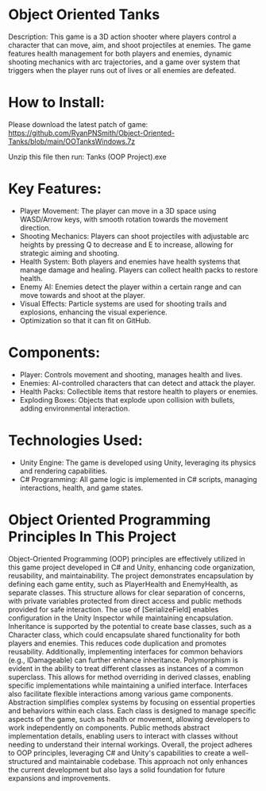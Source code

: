 # Object Oriented Tanks

Description:
This game is a 3D action shooter where players control a character that can move, aim, and shoot projectiles at enemies. The game features health management for both players and enemies, dynamic shooting mechanics with arc trajectories, and a game over system that triggers when the player runs out of lives or all enemies are defeated.

# How to Install:
Please download the latest patch of game: 
https://github.com/RyanPNSmith/Object-Oriented-Tanks/blob/main/OOTanksWindows.7z

Unzip this file 
then run: Tanks (OOP Project).exe

# Key Features:

 - Player Movement: The player can move in a 3D space using WASD/Arrow keys, with smooth rotation towards the movement direction.
 - Shooting Mechanics: Players can shoot projectiles with adjustable arc heights by pressing Q to decrease and E to increase, allowing for strategic aiming and shooting.
 - Health System: Both players and enemies have health systems that manage damage and healing. Players can collect health packs to restore health.
 - Enemy AI: Enemies detect the player within a certain range and can move towards and shoot at the player.
 - Visual Effects: Particle systems are used for shooting trails and explosions, enhancing the visual experience.
 - Optimization so that it can fit on GitHub.

# Components:
 - Player: Controls movement and shooting, manages health and lives.
 - Enemies: AI-controlled characters that can detect and attack the player.
 - Health Packs: Collectible items that restore health to players or enemies.
 - Exploding Boxes: Objects that explode upon collision with bullets, adding environmental interaction.

# Technologies Used:
 - Unity Engine: The game is developed using Unity, leveraging its physics and rendering capabilities.
 - C# Programming: All game logic is implemented in C# scripts, managing interactions, health, and game states.

# Object Oriented Programming Principles In This Project

Object-Oriented Programming (OOP) principles are effectively utilized in this game project developed in C# and Unity, enhancing code organization, reusability, and maintainability.
The project demonstrates encapsulation by defining each game entity, such as PlayerHealth and EnemyHealth, as separate classes. This structure allows for clear separation of concerns, with private variables protected from direct access and public methods provided for safe interaction. The use of [SerializeField] enables configuration in the Unity Inspector while maintaining encapsulation.
Inheritance is supported by the potential to create base classes, such as a Character class, which could encapsulate shared functionality for both players and enemies. This reduces code duplication and promotes reusability. Additionally, implementing interfaces for common behaviors (e.g., IDamageable) can further enhance inheritance.
Polymorphism is evident in the ability to treat different classes as instances of a common superclass. This allows for method overriding in derived classes, enabling specific implementations while maintaining a unified interface. Interfaces also facilitate flexible interactions among various game components. Abstraction simplifies complex systems by focusing on essential properties and behaviors within each class. Each class is designed to manage specific aspects of the game, such as health or movement, allowing developers to work independently on components. Public methods abstract implementation details, enabling users to interact with classes without needing to understand their internal workings. Overall, the project adheres to OOP principles, leveraging C# and Unity's capabilities to create a well-structured and maintainable codebase. This approach not only enhances the current development but also lays a solid foundation for future expansions and improvements.
